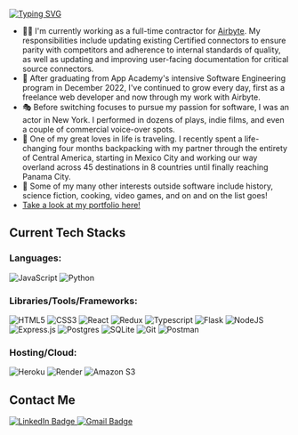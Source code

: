 [![Typing SVG](https://readme-typing-svg.demolab.com?font=Fira+Code&weight=600&pause=1000&repeat=false&width=550&lines=Hi+there!+I'm+Christo%2C+nice+to+meet+you+%F0%9F%91%8B)](https://git.io/typing-svg)

- 🧑‍💻 I'm currently working as a full-time contractor for [Airbyte](https://airbyte.com/). My responsibilities include updating existing Certified connectors to ensure parity with competitors and adherence to internal standards of quality, as well as updating and improving user-facing documentation for critical source connectors.
- 🌱 After graduating from App Academy's intensive Software Engineering program in December 2022, I've continued to grow every day, first as a freelance web developer and now through my work with Airbyte.
- 🎭 Before switching focuses to pursue my passion for software, I was an actor in New York.  I performed in dozens of plays, indie films, and even a couple of commercial voice-over spots.
- 🧳 One of my great loves in life is traveling. I recently spent a life-changing four months backpacking with my partner through the entirety of Central America, starting in Mexico City and working our way overland across 45 destinations in 8 countries until finally reaching Panama City.
- 👀 Some of my many other interests outside software include history, science fiction, cooking, video games, and on and on the list goes!
- <a href="https://ChristoGrab.github.io/">Take a look at my portfolio here!</a>

## Current Tech Stacks

### Languages:
![JavaScript](https://img.shields.io/badge/javascript-%23323330.svg?style=for-the-badge&logo=javascript&logoColor=%23F7DF1E)
![Python](https://img.shields.io/badge/python-3670A0?style=for-the-badge&logo=python&logoColor=ffdd54)

### Libraries/Tools/Frameworks:
![HTML5](https://img.shields.io/badge/html5-%23E34F26.svg?style=for-the-badge&logo=html5&logoColor=white)
![CSS3](https://img.shields.io/badge/css3-%231572B6.svg?style=for-the-badge&logo=css3&logoColor=white)
![React](https://img.shields.io/badge/react-%2320232a.svg?style=for-the-badge&logo=react&logoColor=%2361DAFB)
![Redux](https://img.shields.io/badge/redux-%23593d88.svg?style=for-the-badge&logo=redux&logoColor=white)
![Typescript](https://img.shields.io/badge/TypeScript-3178C6?style=for-the-badge&logo=typescript&logoColor=white)
![Flask](https://img.shields.io/badge/flask-%23000.svg?style=for-the-badge&logo=flask&logoColor=white)
![NodeJS](https://img.shields.io/badge/node.js-6DA55F?style=for-the-badge&logo=node.js&logoColor=white)
![Express.js](https://img.shields.io/badge/express.js-%23404d59.svg?style=for-the-badge&logo=express&logoColor=%2361DAFB)
![Postgres](https://img.shields.io/badge/PostgreSQL-316192?style=for-the-badge&logo=postgresql&logoColor=white)
![SQLite](https://img.shields.io/badge/SQLite-07405E?style=for-the-badge&logo=sqlite&logoColor=white)
![Git](https://img.shields.io/badge/GIT-E44C30?style=for-the-badge&logo=git&logoColor=white)
![Postman](https://img.shields.io/badge/Postman-FF6C37?style=for-the-badge&logo=Postman&logoColor=white)

### Hosting/Cloud:
![Heroku](https://img.shields.io/badge/Heroku-430098?style=for-the-badge&logo=heroku&logoColor=white)
![Render](https://img.shields.io/badge/Render-46E3B7?style=for-the-badge&logo=render&logoColor=white)
![Amazon S3](https://img.shields.io/static/v1?style=for-the-badge&message=Amazon+S3&color=569A31&logo=Amazon+S3&logoColor=FFFFFF&label=)

## Contact Me

<div id="header">
  <div id="badges">
  
  <a href="https://www.linkedin.com/in/christo-grabowski-894a82a6" target="_blank">
    <img src="https://img.shields.io/badge/LinkedIn-blue?style=for-the-badge&logo=linkedin&logoColor=white" alt="LinkedIn Badge"/>
  </a>
    
  <a href="mailto:christo.grab@gmail.com" target="_blank">
    <img src="https://img.shields.io/badge/Gmail-D14836?style=for-the-badge&logo=gmail&logoColor=white" alt="Gmail Badge"/>
  </a>
  </div>
</div>
